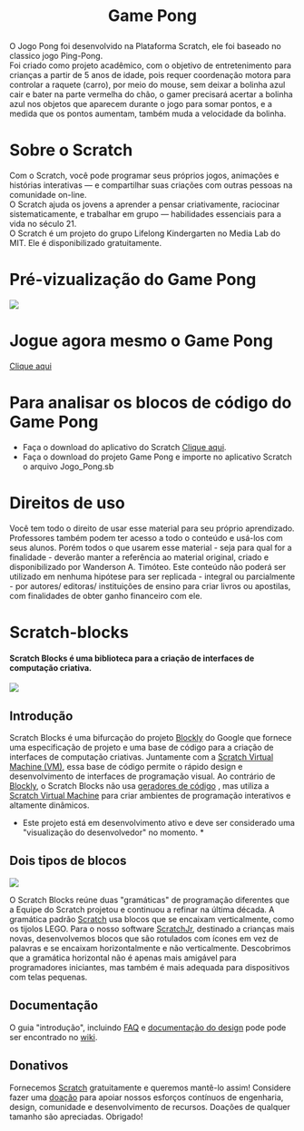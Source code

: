 # <p align="center">  &nbsp; Game Pong &nbsp;   </p>
O Jogo Pong foi desenvolvido na Plataforma Scratch, ele foi baseado no classico jogo Ping-Pong. <br>
Foi criado como projeto acadêmico, com o objetivo de entretenimento para crianças a partir de 5 anos de idade, pois requer coordenação motora para controlar a raquete (carro), por meio do mouse, sem deixar a bolinha azul cair e bater na parte vermelha do chão, o gamer precisará acertar a bolinha azul nos objetos que aparecem durante o jogo para somar pontos, e a medida que os pontos aumentam, também muda a velocidade da bolinha.

# Sobre o Scratch

Com o Scratch, você pode programar seus próprios jogos, animações e histórias interativas — e compartilhar suas criações com outras pessoas na comunidade on-line.
<br>
O Scratch ajuda os jovens a aprender a pensar criativamente, raciocinar sistematicamente, e trabalhar em grupo — habilidades essenciais para a vida no século 21.
<br>
O Scratch é um projeto do grupo Lifelong Kindergarten no Media Lab do MIT. Ele é disponibilizado gratuitamente.

# Pré-vizualização do Game Pong

![](https://github.com/Wanderson-A-Timoteo/Pong-Game/blob/master/Interface-Game-Pong.jpg)

# Jogue agora mesmo o Game Pong
[Clique aqui](https://scratch.mit.edu/projects/297173471/)

# Para analisar os blocos de código do Game Pong

* Faça o download do aplicativo do Scratch [Clique aqui](https://scratch.mit.edu/download).<br>
* Faça o download do projeto Game Pong e importe no aplicativo Scratch o arquivo Jogo_Pong.sb

# Direitos de uso
Você tem todo o direito de usar esse material para seu próprio aprendizado. Professores também podem ter acesso a todo o conteúdo e usá-los com seus alunos. Porém todos o que usarem esse material - seja para qual for a finalidade - deverão manter a referência ao material original, criado e disponibilizado por Wanderson A. Timóteo. Este conteúdo não poderá ser utilizado em nenhuma hipótese para ser replicada - integral ou parcialmente - por autores/ editoras/ instituições de ensino para criar livros ou apostilas, com finalidades de obter ganho financeiro com ele.



# Scratch-blocks
#### Scratch Blocks é uma biblioteca para a criação de interfaces de computação criativa.

![](https://cloud.githubusercontent.com/assets/747641/15227351/c37c09da-1854-11e6-8dc7-9a298f2b1f01.jpg)

## Introdução
Scratch Blocks é uma bifurcação do projeto [Blockly](https://github.com/google/blockly) do Google que fornece uma especificação de projeto e uma base de código para a criação de interfaces de computação criativas. Juntamente com a [Scratch Virtual Machine (VM)](https://github.com/LLK/scratch-vm), essa base de código permite o rápido design e desenvolvimento de interfaces de programação visual. Ao contrário de [Blockly](https://github.com/google/blockly), o Scratch Blocks não usa 
[geradores de código](https://developers.google.com/blockly/guides/configure/web/code-generators) , mas utiliza a [Scratch Virtual Machine](https://github.com/LLK/scratch-vm) para criar ambientes de programação interativos e altamente dinâmicos.

* Este projeto está em desenvolvimento ativo e deve ser considerado uma "visualização do desenvolvedor" no momento. *

## Dois tipos de blocos
![](https://cloud.githubusercontent.com/assets/747641/15255731/dad4d028-190b-11e6-9c16-8df7445adc96.png)

O Scratch Blocks reúne duas "gramáticas" de programação diferentes que a Equipe do Scratch projetou e continuou a refinar na última década. A gramática padrão [Scratch](https://scratch.mit.edu) usa blocos que se encaixam verticalmente, como os tijolos LEGO. Para o nosso software [ScratchJr](https://scratchjr.org), destinado a crianças mais novas, desenvolvemos blocos que são rotulados com ícones em vez de palavras e se encaixam horizontalmente e não verticalmente. Descobrimos que a gramática horizontal não é apenas mais amigável para programadores iniciantes, mas também é mais adequada para dispositivos com telas pequenas.

## Documentação
O guia "introdução", incluindo [FAQ](https://scratch.mit.edu/developers#faq) e [documentação do design](https://github.com/LLK/scratch-blocks/wiki/Design) pode pode ser encontrado no [wiki](https://github.com/LLK/scratch-blocks/wiki).

## Donativos
Fornecemos [Scratch](https://scratch.mit.edu) gratuitamente e queremos mantê-lo assim! Considere fazer uma [doação](https://secure.donationpay.org/scratchfoundation/) para apoiar nossos esforços contínuos de engenharia, design, comunidade e desenvolvimento de recursos. Doações de qualquer tamanho são apreciadas. Obrigado!

